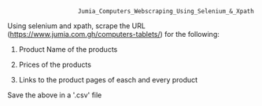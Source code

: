                         Jumia_Computers_Webscraping_Using_Selenium_&_Xpath

Using selenium and xpath, scrape the URL (https://www.jumia.com.gh/computers-tablets/) for the following:

1. Product Name of the products

2. Prices of the products

3. Links to the product pages of easch and every product

Save the above in a '.csv' file
